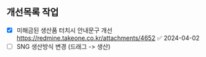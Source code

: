 

## 개선목록 작업

- [x] 미해금된 생산품 터치시 안내문구 개선 https://redmine.takeone.co.kr/attachments/4652 ✅ 2024-04-02
- [ ] SNG 생산방식 변경 (드래그 -> 생산) 